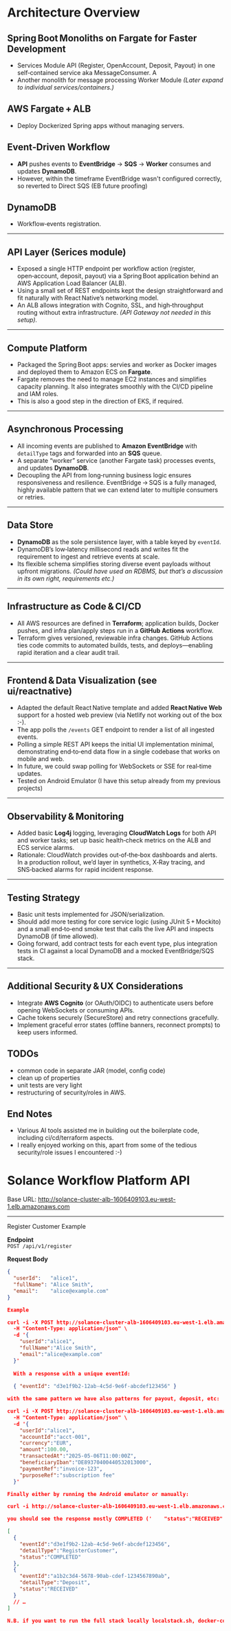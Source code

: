 # Architecture Overview

## Spring Boot Monoliths on Fargate for Faster Development
* Services Module API (Register, OpenAccount, Deposit, Payout) in one self‑contained service aka MessageConsumer. A
* Another monolith for message processing Worker Module 
  *(Later expand to individual services/containers.)*

## AWS Fargate + ALB
* Deploy Dockerized Spring apps without managing servers.

## Event‑Driven Workflow
* **API** pushes events to **EventBridge** → **SQS** → **Worker** consumes and updates **DynamoDB**. 
* However, within the timeframe EventBridge wasn't configured correctly, so reverted to Direct SQS (EB future proofing)

## DynamoDB
* Workflow‑events registration.

---

## API Layer (Serices module)

* Exposed a single HTTP endpoint per workflow action (register, open‑account, deposit, payout) via a Spring Boot application behind an AWS Application Load Balancer (ALB).
* Using a small set of REST endpoints kept the design straightforward and fit naturally with React Native’s networking model.
* An ALB allows integration with Cognito, SSL, and high‑throughput routing without extra infrastructure. *(API Gateway not needed in this setup).*

---

## Compute Platform

* Packaged the Spring Boot apps: servies and worker as Docker images and deployed them to Amazon ECS on **Fargate**.
* Fargate removes the need to manage EC2 instances and simplifies capacity planning. It also integrates smoothly with the CI/CD pipeline and IAM roles.
* This is also a good step in the direction of EKS, if required.

---

## Asynchronous Processing

* All incoming events are published to **Amazon EventBridge** with `detailType` tags and forwarded into an **SQS** queue.
* A separate “worker” service (another Fargate task) processes events, and updates **DynamoDB**.
* Decoupling the API from long‑running business logic ensures responsiveness and resilience. EventBridge → SQS is a fully managed, highly available pattern that we can extend later to multiple consumers or retries.

---

## Data Store

* **DynamoDB** as the sole persistence layer, with a table keyed by `eventId`.
* DynamoDB’s low‑latency millisecond reads and writes fit the requirement to ingest and retrieve events at scale.
* Its flexible schema simplifies storing diverse event payloads without upfront migrations. *(Could have used an RDBMS, but that’s a discussion in its own right, requirements etc.)*

---

## Infrastructure as Code & CI/CD

* All AWS resources are defined in **Terraform**; application builds, Docker pushes, and infra plan/apply steps run in a **GitHub Actions** workflow.
* Terraform gives versioned, reviewable infra changes. GitHub Actions ties code commits to automated builds, tests, and deploys—enabling rapid iteration and a clear audit trail.

---

## Frontend & Data Visualization (see ui/reactnative)

* Adapted the default React Native template and added **React Native Web** support for a hosted web preview (via Netlify not working out of the box :-).
* The app polls the `/events` GET endpoint to render a list of all ingested events.
* Polling a simple REST API keeps the initial UI implementation minimal, demonstrating end‑to‑end data flow in a single codebase that works on mobile and web.
* In future, we could swap polling for WebSockets or SSE for real‑time updates.
* Tested on Android Emulator (I have this setup already from my previous projects)

---

## Observability & Monitoring

* Added basic **Log4j** logging, leveraging **CloudWatch Logs** for both API and worker tasks; set up basic health‑check metrics on the ALB and ECS service alarms.
* Rationale: CloudWatch provides out‑of‑the‑box dashboards and alerts. In a production rollout, we’d layer in synthetics, X‑Ray tracing, and SNS‑backed alarms for rapid incident response.

---

## Testing Strategy

* Basic unit tests implemented for JSON/serialization.
* Should add more testing for core service logic (using JUnit 5 + Mockito) and a small end‑to‑end smoke test that calls the live API and inspects DynamoDB (if time allowed).
* Going forward, add contract tests for each event type, plus integration tests in CI against a local DynamoDB and a mocked EventBridge/SQS stack.

---

## Additional Security & UX Considerations

* Integrate **AWS Cognito** (or OAuth/OIDC) to authenticate users before opening WebSockets or consuming APIs.
* Cache tokens securely (SecureStore) and retry connections gracefully.
* Implement graceful error states (offline banners, reconnect prompts) to keep users informed.

## TODOs
* common code in separate JAR (model, config code) 
* clean up of properties
* unit tests are very light
* restructuring of security/roles in AWS.

## End Notes

* Various AI tools assisted me in building out the boilerplate code, including ci/cd/terraform aspects. 
* I really enjoyed working on this, apart from some of the tedious security/role issues I encountered :-)

# Solance Workflow Platform API

Base URL:  http://solance-cluster-alb-1606409103.eu-west-1.elb.amazonaws.com


---

Register Customer Example

**Endpoint**  
`POST /api/v1/register`

**Request Body**
```json
{
  "userId":   "alice1",
  "fullName": "Alice Smith",
  "email":    "alice@example.com"
}

Example

curl -i -X POST http://solance-cluster-alb-1606409103.eu-west-1.elb.amazonaws.com/api/v1/register \
  -H "Content-Type: application/json" \
  -d '{
    "userId":"alice1",
    "fullName":"Alice Smith",
    "email":"alice@example.com"
  }'
  
  With a response with a unique eventId:
  
  { "eventId": "d3e1f9b2-12ab-4c5d-9e6f-abcdef123456" }

with the same pattern we have also patterns for payout, deposit, etc:

curl -i -X POST http://solance-cluster-alb-1606409103.eu-west-1.elb.amazonaws.com/api/v1/payout \
  -H "Content-Type: application/json" \
  -d '{
    "userId":"alice1",
    "accountId":"acct-001",
    "currency":"EUR",
    "amount":100.00,
    "transactedAt":"2025-05-06T11:00:00Z",
    "beneficiaryIban":"DE89370400440532013000",
    "paymentRef":"invoice-123",
    "purposeRef":"subscription fee"
  }'

Finally either by running the Android emulator or manually:

curl -i http://solance-cluster-alb-1606409103.eu-west-1.elb.amazonaws.com/api/v1/events

you should see the response mostly COMPLETED ('    "status":"RECEIVED"' by api layer, 'COMPLETED' processed by workflow processor)

[
  {
    "eventId":"d3e1f9b2-12ab-4c5d-9e6f-abcdef123456",
    "detailType":"RegisterCustomer",
    "status":"COMPLETED"
  },
  {
    "eventId":"a1b2c3d4-5678-90ab-cdef-1234567890ab",
    "detailType":"Deposit",
    "status":"RECEIVED"
  }
  // …
]

N.B. if you want to run the full stack locally localstack.sh, docker-compose.yml will get it configured, with mvn using local profile for both modules.